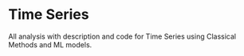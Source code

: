 # Time Series

All analysis with description and code for Time Series using Classical Methods and ML models.

